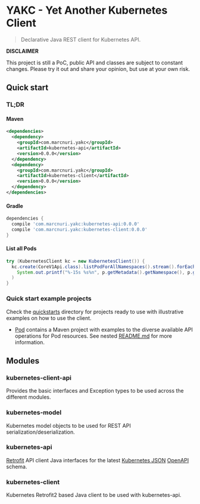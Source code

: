 # YAKC - Yet Another Kubernetes Client

> Declarative Java REST client for Kubernetes API.

**DISCLAIMER**

This project is still a PoC, public API and classes are subject to constant changes.
Please try it out and share your opinion, but use at your own risk.

## Quick start

### TL;DR
#### Maven
```xml
<dependencies>
  <dependency>
    <groupId>com.marcnuri.yakc</groupId>
    <artifactId>kubernetes-api</artifactId>
    <version>0.0.0</version>
  </dependency>
  <dependency>
    <groupId>com.marcnuri.yakc</groupId>
    <artifactId>kubernetes-client</artifactId>
    <version>0.0.0</version>
  </dependency>
</dependencies>
```
#### Gradle
```groovy
dependencies {
  compile 'com.marcnuri.yakc:kubernetes-api:0.0.0'
  compile 'com.marcnuri.yakc:kubernetes-client:0.0.0'
}
```
#### List all Pods
```java
try (KubernetesClient kc = new KubernetesClient()) {
  kc.create(CoreV1Api.class).listPodForAllNamespaces().stream().forEach(p ->
    System.out.printf("%-15s %s%n", p.getMetadata().getNamespace(), p.getMetadata().getName()
  )
}
```

### Quick start example projects

Check the [quickstarts](quickstarts) directory for projects ready to use with illustrative examples on how to use
the client.

- [Pod](quickstarts/pod) contains a Maven project with examples to the diverse available API operations
for  Pod resources. See nested [README.md](quickstarts/pod/README.md) for more information.
## Modules

### kubernetes-client-api
Provides the basic interfaces and Exception types to be used across the different modules.

### kubernetes-model
Kubernetes model objects to be used for REST API serialization/deserialization.

### kubernetes-api
[Retrofit](https://square.github.io/retrofit/) API client Java interfaces for the latest
[Kubernetes JSON](https://github.com/kubernetes/kubernetes/blob/master/api/openapi-spec/swagger.json)
[OpenAPI](https://swagger.io/specification/) schema.

### kubernetes-client
Kubernetes Retrofit2 based Java client to be used with kubernetes-api.

